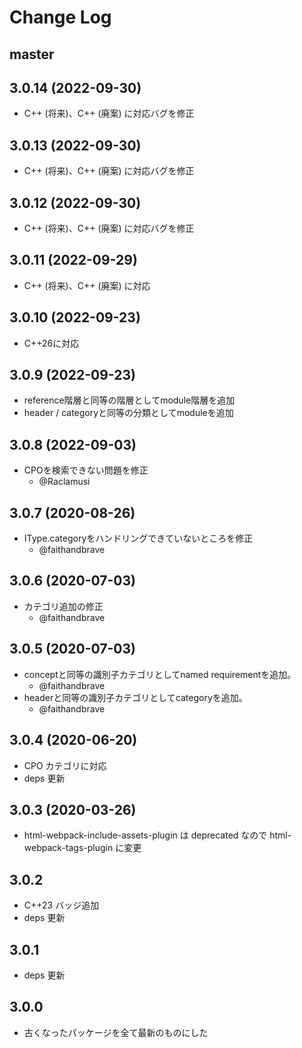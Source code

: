 # Change Log

## master

## 3.0.14 (2022-09-30)

- C++ (将来)、C++ (廃案) に対応バグを修正

## 3.0.13 (2022-09-30)

- C++ (将来)、C++ (廃案) に対応バグを修正

## 3.0.12 (2022-09-30)

- C++ (将来)、C++ (廃案) に対応バグを修正

## 3.0.11 (2022-09-29)

- C++ (将来)、C++ (廃案) に対応

## 3.0.10 (2022-09-23)

- C++26に対応

## 3.0.9 (2022-09-23)

- reference階層と同等の階層としてmodule階層を追加
- header / categoryと同等の分類としてmoduleを追加

## 3.0.8 (2022-09-03)

- CPOを検索できない問題を修正
    - @Raclamusi

## 3.0.7 (2020-08-26)

- IType.categoryをハンドリングできていないところを修正
    - @faithandbrave

## 3.0.6 (2020-07-03)

- カテゴリ追加の修正
    - @faithandbrave

## 3.0.5 (2020-07-03)

- conceptと同等の識別子カテゴリとしてnamed requirementを追加。
    - @faithandbrave
- headerと同等の識別子カテゴリとしてcategoryを追加。
    - @faithandbrave

## 3.0.4 (2020-06-20)

- CPO カテゴリに対応
- deps 更新

## 3.0.3 (2020-03-26)

- html-webpack-include-assets-plugin は deprecated なので html-webpack-tags-plugin に変更

## 3.0.2

- C++23 バッジ追加
- deps 更新

## 3.0.1

- deps 更新

## 3.0.0

- 古くなったパッケージを全て最新のものにした
